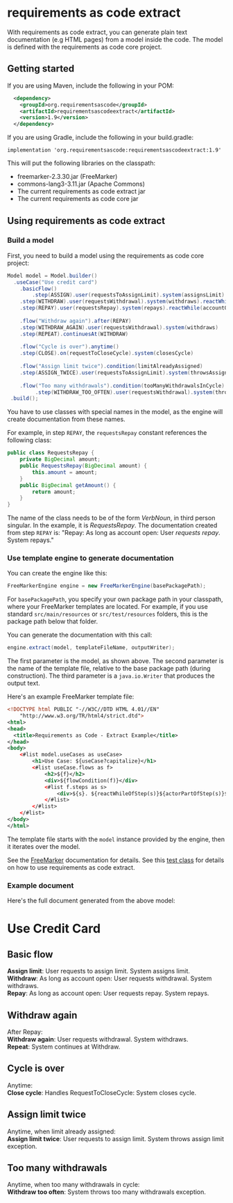 # requirements as code extract
With requirements as code extract, you can generate plain text documentation 
(e.g HTML pages) from a model inside the code. The model is defined with the requirements as code core project.

## Getting started
If you are using Maven, include the following in your POM:

``` xml
  <dependency>
    <groupId>org.requirementsascode</groupId>
    <artifactId>requirementsascodeextract</artifactId>
    <version>1.9</version>
  </dependency>
```

If you are using Gradle, include the following in your build.gradle:

```
implementation 'org.requirementsascode:requirementsascodeextract:1.9'
```

This will put the following libraries on the classpath:
* freemarker-2.3.30.jar (FreeMarker)
* commons-lang3-3.11.jar (Apache Commons)
* The current requirements as code extract jar
* The current requirements as code core jar

## Using requirements as code extract
### Build a model
First, you need to build a model using the requirements as code core project:

``` java
Model model = Model.builder()
  .useCase("Use credit card")
    .basicFlow()
    	.step(ASSIGN).user(requestsToAssignLimit).system(assignsLimit)
	.step(WITHDRAW).user(requestsWithdrawal).system(withdraws).reactWhile(accountOpen)
	.step(REPAY).user(requestsRepay).system(repays).reactWhile(accountOpen)
    
    .flow("Withdraw again").after(REPAY)
	.step(WITHDRAW_AGAIN).user(requestsWithdrawal).system(withdraws)
	.step(REPEAT).continuesAt(WITHDRAW)
	    	
    .flow("Cycle is over").anytime()
	.step(CLOSE).on(requestToCloseCycle).system(closesCycle)
	    	
    .flow("Assign limit twice").condition(limitAlreadyAssigned)
	.step(ASSIGN_TWICE).user(requestsToAssignLimit).system(throwsAssignLimitException)
	    	
    .flow("Too many withdrawals").condition(tooManyWithdrawalsInCycle) 
         .step(WITHDRAW_TOO_OFTEN).user(requestsWithdrawal).system(throwsTooManyWithdrawalsException)
 .build();
```

You have to use classes with special names in the model,
as the engine will create documentation from these names.
 
For example, in step `REPAY`, the ```requestsRepay``` constant references the following class:
``` java
public class RequestsRepay {
    private BigDecimal amount;
    public RequestsRepay(BigDecimal amount) {
        this.amount = amount;
    }
    public BigDecimal getAmount() {
        return amount;
    }
}
```

The name of the class needs to be of the form _VerbNoun_, in third person singular.
In the example, it is _RequestsRepay_. 
The documentation created from step ```REPAY``` is: "Repay: As long as account open: User _requests repay_. System repays."

### Use template engine to generate documentation
You can create the engine like this:

``` java
FreeMarkerEngine engine = new FreeMarkerEngine(basePackagePath);
```

For ```basePackagePath```, you specify your own package path in your classpath, where your FreeMarker templates are located. For example, if you use standard ```src/main/resources``` or ```src/test/resources``` folders,
this is the package path below that folder. 

You can generate the documentation with this call:
``` java
engine.extract(model, templateFileName, outputWriter);
```

The first parameter is the model, as shown above.
The second parameter is the name of the template file, relative to the base package path (during construction).
The third parameter is a ```java.io.Writer``` that produces the output text.

Here's an example FreeMarker template file:

``` xml
<!DOCTYPE html PUBLIC "-//W3C//DTD HTML 4.01//EN"
    "http://www.w3.org/TR/html4/strict.dtd">
<html>
<head>
  <title>Requirements as Code - Extract Example</title>
</head>
<body>
  	<#list model.useCases as useCase>
  		<h1>Use Case: ${useCase?capitalize}</h1>
		<#list useCase.flows as f>
	  		<h2>${f}</h2>
	  		<div>${flowCondition(f)}</div>
			<#list f.steps as s>
				<div>${s}. ${reactWhileOfStep(s)}${actorPartOfStep(s)}${userPartOfStep(s)}${systemPartOfStep(s)}</div>
			</#list>
		</#list>
  	</#list>
</body>
</html>
```

The template file starts with the ```model``` instance provided by the engine, then it iterates over the model.

See the [FreeMarker](http://freemarker.org/docs/dgui.html) documentation for details.
See this [test class](https://github.com/bertilmuth/requirementsascode/blob/master/requirementsascodeextract/src/test/java/org/requirementsascode/extract/freemarker/FreemarkerEngineTest.java) for details on how to use requirements as code extract.

### Example document
Here's the full document generated from the above model:

<h1>Use Credit Card</h1>
<h2>Basic flow</h2>
<div></div>
<div><b>Assign limit</b>: User requests to assign limit. System assigns limit.</div>
<div><b>Withdraw</b>: As long as account open: User requests withdrawal. System withdraws.</div>
<div><b>Repay</b>: As long as account open: User requests repay. System repays.</div>
<h2>Withdraw again</h2>
<div>After Repay: </div>
<div><b>Withdraw again</b>: User requests withdrawal. System withdraws.</div>
<div><b>Repeat</b>:  System continues at Withdraw.</div>
<h2>Cycle is over</h2>
<div>Anytime: </div>
<div><b>Close cycle</b>:  Handles RequestToCloseCycle: System closes cycle.</div>
<h2>Assign limit twice</h2>
<div>Anytime, when limit already assigned: </div>
<div><b>Assign limit twice</b>: User requests to assign limit. System throws assign limit exception.</div>
<h2>Too many withdrawals</h2>
<div>Anytime, when too many withdrawals in cycle: </div>
<div><b>Withdraw too often</b>:  System throws too many withdrawals exception.</div>

